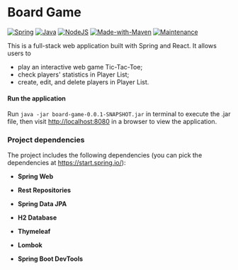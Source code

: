 # Board Game

[![Spring](https://img.shields.io/badge/<Spring>-<2.2.4>-<COLOR>.svg)](https://start.spring.io/)
[![Java](https://img.shields.io/badge/<Java>-<1.8.0>-<COLOR>.svg)](https://openjdk.java.net/install/)
[![NodeJS](https://img.shields.io/badge/<Node.js>-<13.5.0>-<COLOR>.svg)](https://nodejs.org/en/)
[![Made-with-Maven](https://img.shields.io/badge/<Made%20with>-<Maven>-blue.svg)](https://maven.apache.org/)
[![Maintenance](https://img.shields.io/badge/Maintained%3F-no-red.svg)](https://github.com/mastermeow/React-And-Spring-Data-REST)

This is a full-stack web application built with Spring and React. It allows users to

* play an interactive web game Tic-Tac-Toe;
* check players' statistics in Player List;
* create, edit, and delete players in Player List.

#### Run the application

Run `java -jar board-game-0.0.1-SNAPSHOT.jar` in terminal to execute the .jar file, then visit
[http://localhost:8080](http://localhost:8080/) in a browser to view the application.

### Project dependencies

The project includes the following dependencies (you can pick the dependencies at https://start.spring.io/):

* **Spring Web**

* **Rest Repositories**

* **Spring Data JPA**

* **H2 Database**

* **Thymeleaf**

* **Lombok**

* **Spring Boot DevTools**
 
 

 
